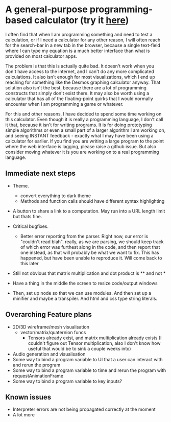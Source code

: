 # A general-purpose programming-based calculator (try it [here](https://el-tejaso.github.io/Calculator/calculator.html))

I often find that when I am programming something and need to test a calculation, or if I need a calculator for any other reason, I will often reach for the search-bar in a new tab in the browser, because a single text-field where I can type my equation is a much better interface than what is provided on most calculator apps.

The problem is that this is actually quite bad. It doesn't work when you don't have access to the internet, and I can't do any more complicated calculations.
It also isn't enough for most visualizations, which I end up reaching for something like the Desmos graphing calculator anyway. 
That solution also isn't the best, because there are a lot of programming constructs that simply don't exist there. 
It may also be worth using a calculator that has all of the floating-point quirks that I would normally encounter when I am programming a game or whatever.

For this and other reasons, I have decided to spend some time working on this calculator. Even though it is really a programming language, I don't call it that, because it isn't for writing programs. It is for doing prototyping simple algorithms or even a small part of a larger algorithm I am working on, and seeing INSTANT feedback - exactly what I may have been using a calculator for earlier.
If you find you are writing a large program to the point where the web interface is lagging, please raise a github issue. 
But also consider moving whatever it is you are working on to a real programming language.

## Immediate next steps

- Theme. 
    - convert everything to dark theme
    - Methods and function calls should have different syntax highlighting

- A button to share a link to a computation. May run into a URL length limit but thats fine.

- Critical bugfixes.
    - Better error reporting from the parser. Right now, our error is "couldn't read blah". really, as we are parsing, we should keep track of which error was furthest along in the code, and then report that one instead, as that will probably be what we want to fix.
    This has happened, but have been unable to reproduce it. Will come back to this later

- Still not obvious that matrix multiplication and dot product is ** and not *

- Have a thing in the middle the screen to resize code/output windows

- Then, set up node so that we can use modules. And then set up a minifier and maybe a transpiler. And html and css type string literals.




## Overarching Feature plans

- 2D/3D wireframe/mesh visualisation
    - vector/matrix/quaternion funcs
        - Tensors already exist, and matrix multiplication already exists (I couldn't figure out Tensor multiplication, also I don't know how useful that would be to sink a couple weeks into)
- Audio generation and visualisation
- Some way to bind a program variable to UI that a user can interact with and rerun the program
- Some way to bind a program variable to time and rerun the program with requestAnimationFrame
- Some way to bind a program variable to key inputs?

## Known issues
- Interpreter errors are not being propagated correctly at the moment
- A lot more